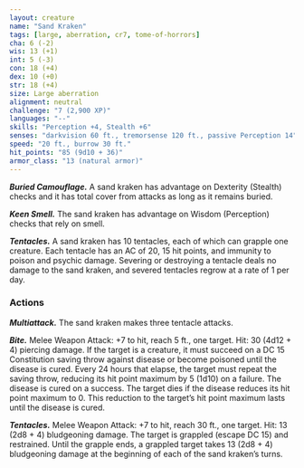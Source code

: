 ```yaml
---
layout: creature
name: "Sand Kraken"
tags: [large, aberration, cr7, tome-of-horrors]
cha: 6 (-2)
wis: 13 (+1)
int: 5 (-3)
con: 18 (+4)
dex: 10 (+0)
str: 18 (+4)
size: Large aberration
alignment: neutral
challenge: "7 (2,900 XP)"
languages: "--"
skills: "Perception +4, Stealth +6"
senses: "darkvision 60 ft., tremorsense 120 ft., passive Perception 14"
speed: "20 ft., burrow 30 ft."
hit_points: "85 (9d10 + 36)"
armor_class: "13 (natural armor)"
---
```


***Buried Camouflage.*** A sand kraken has advantage on Dexterity
(Stealth) checks and it has total cover from attacks as long as it remains
buried.

***Keen Smell.*** The sand kraken has advantage on Wisdom (Perception)
checks that rely on smell.

***Tentacles.*** A sand kraken has 10 tentacles, each of which can grapple
one creature. Each tentacle has an AC of 20, 15 hit points, and immunity
to poison and psychic damage. Severing or destroying a tentacle deals
no damage to the sand kraken, and severed tentacles regrow at a rate of
1 per day.

### Actions

***Multiattack.*** The sand kraken makes three tentacle attacks.

***Bite.*** Melee Weapon Attack: +7 to hit, reach 5 ft., one target. Hit: 30
(4d12 + 4) piercing damage. If the target is a creature, it must succeed on
a DC 15 Constitution saving throw against disease or become poisoned
until the disease is cured. Every 24 hours that elapse, the target must
repeat the saving throw, reducing its hit point maximum by 5 (1d10) on
a failure. The disease is cured on a success. The target dies if the disease
reduces its hit point maximum to 0. This reduction to the target’s hit point
maximum lasts until the disease is cured.

***Tentacles.*** Melee Weapon Attack: +7 to hit, reach 30 ft., one target. Hit:
13 (2d8 + 4) bludgeoning damage. The target is grappled (escape DC 15)
and restrained. Until the grapple ends, a grappled target takes 13 (2d8 + 4)
bludgeoning damage at the beginning of each of the sand kraken’s turns.
